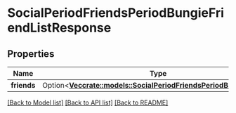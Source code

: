 # SocialPeriodFriendsPeriodBungieFriendListResponse

## Properties

Name | Type | Description | Notes
------------ | ------------- | ------------- | -------------
**friends** | Option<[**Vec<crate::models::SocialPeriodFriendsPeriodBungieFriend>**](Social.Friends.BungieFriend.md)> |  | [optional]

[[Back to Model list]](../README.md#documentation-for-models) [[Back to API list]](../README.md#documentation-for-api-endpoints) [[Back to README]](../README.md)


